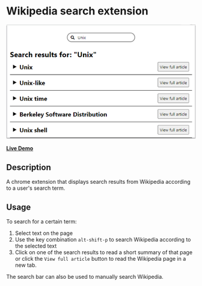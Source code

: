 # Wikipedia search extension
<p align="center">
    <img src="https://raw.githubusercontent.com/ElkheirT/wikipedia-search-extension/master/assets/Screenshot.PNG"/>
</p>

[**Live Demo**](https://elkheirt.github.io/wikipedia-search-demo/)

## Description
A chrome extension that displays search results from Wikipedia according to a user's search term.

## Usage
To search for a certain term:
  1. Select text on the page
  2. Use the key combination `alt-shift-p` to search Wikipedia according to the selected text
  3. Click on one of the search results to read a short summary of that page or click the `View full article` button to read the Wikipedia page in a new tab.

The search bar can also be used to manually search Wikipedia.

